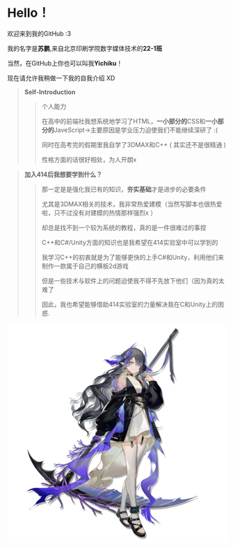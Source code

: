 # Hello！
欢迎来到我的GitHub :3

我的名字是**苏鹏**,来自北京印刷学院数字媒体技术的**22-1班**

当然，在GitHub上你也可以叫我**Yichiku**！

现在请允许我稍做一下我的自我介绍 XD
> **Self-Introduction**
>> 个人能力
>>
>> 在高中的前端社我想系统地学习了HTML，**一小部分的**CSS和**一小部分的**JaveScript→主要原因是学业压力迫使我们不能继续深研了 :(
>>
>> 同时在高考完的假期里我自学了3DMAX和C++ ( 其实还不是很精通 )
>>
>> 性格方面的话很好相处，为人开朗x

> **加入414后我想要学到什么？**
>> 那一定是是强化我已有的知识，**夯实基础**才是进步的必要条件
>>
>> 尤其是3DMAX相关的技术，我非常热爱建模（当然写脚本也很热爱啦，只不过没有对建模的热情那样强烈x ）
>>
>> 却总是找不到一个较为系统的教程，真的是一件很难过的事捏
>>
>>C++和C#/Unity方面的知识也是我希望在414实验室中可以学到的
>>
>>我学习C++的初衷就是为了能够更快的上手C#和Unity，利用他们来制作一款属于自己的横板2d游戏
>>
>>但是一些技术与软件上的问题迫使我不得不先放下他们（因为真的太难了
>>
>>因此，我也希望能够借助414实验室的力量解决我在C和Unity上的困惑.

![](https://github.com/YichikuLk/414join/blob/main/image/%E7%AB%8B%E7%BB%98_%E6%B5%B7%E6%B2%AB_1.png)
